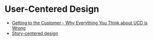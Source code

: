 # User-Centered Design

* [Getting to the Customer - Why Everything You Think about UCD is Wrong](http://000fff.org/getting-to-the-customer-why-everything-you-think-about-user-centred-design-is-wrong/)
* [Story-centered design](http://www.gv.com/lib/why-good-storytelling-helps-you-design-great-products)